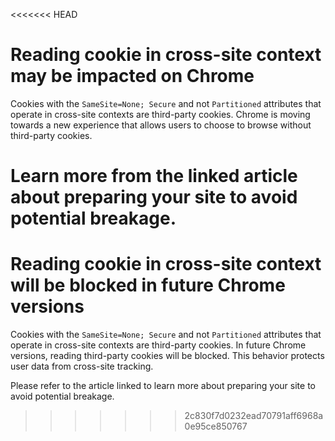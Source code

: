 <<<<<<< HEAD
# Reading cookie in cross-site context may be impacted on Chrome

Cookies with the `SameSite=None; Secure` and not `Partitioned` attributes that operate in cross-site contexts are third-party cookies.
Chrome is moving towards a new experience that allows users to choose to browse without third-party cookies.

Learn more from the linked article about preparing your site to avoid potential breakage.
=======
# Reading cookie in cross-site context will be blocked in future Chrome versions

Cookies with the `SameSite=None; Secure` and not `Partitioned` attributes that operate in cross-site contexts are third-party cookies.
In future Chrome versions, reading third-party cookies will be blocked.
This behavior protects user data from cross-site tracking.

Please refer to the article linked to learn more about preparing your site to avoid potential breakage.
>>>>>>> 2c830f7d0232ead70791aff6968a0e95ce850767
